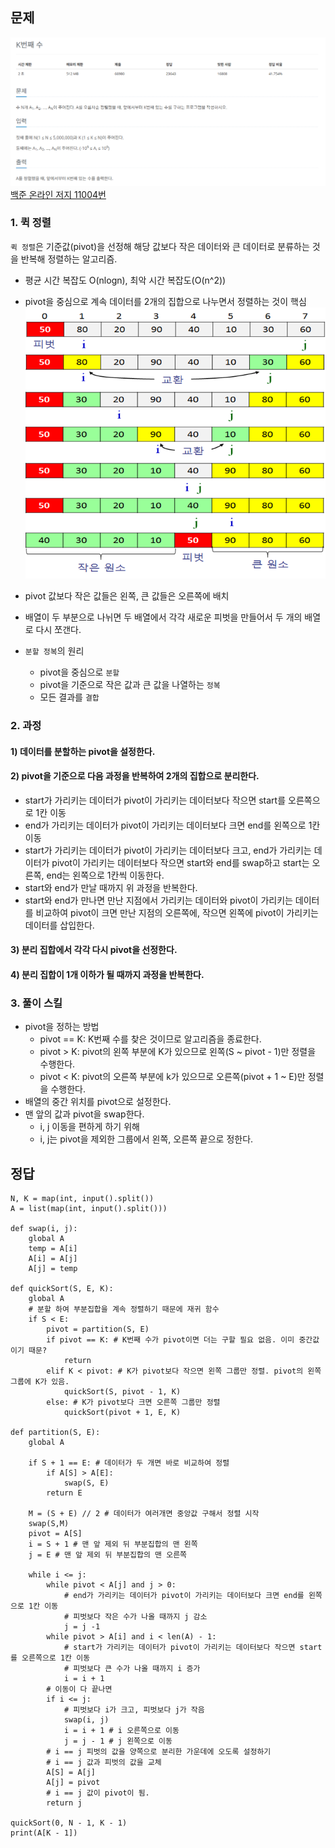 ## 문제
![Alt text](./img/k번째수.png)   
[백준 온라인 저지 11004번](https://www.acmicpc.net/problem/11004)

### 1. 퀵 정렬
`퀵 정렬`은 기준값(pivot)을 선정해 해당 값보다 작은 데이터와 큰 데이터로 분류하는 것을 반복해 정렬하는 알고리즘.
* 평균 시간 복잡도 O(nlogn), 최악 시간 복잡도(O(n^2))
* pivot을 중심으로 계속 데이터를 2개의 집합으로 나누면서 정렬하는 것이 핵심
![Alt text](./img/퀵정렬.png)  

* pivot 값보다 작은 값들은 왼쪽, 큰 값들은 오른쪽에 배치
* 배열이 두 부분으로 나뉘면 두 배열에서 각각 새로운 피벗을 만들어서 두 개의 배열로 다시 쪼갠다.
* `분할 정복`의 원리
  * pivot을 중심으로 `분할`
  * pivot을 기준으로 작은 값과 큰 값을 나열하는 `정복`
  * 모든 결과를 `결합`

### 2. 과정
#### 1) 데이터를 분할하는 pivot을 설정한다.
#### 2) pivot을 기준으로 다음 과정을 반복하여 2개의 집합으로 분리한다.
* start가 가리키는 데이터가 pivot이 가리키는 데이터보다 작으면 start를 오른쪽으로 1칸 이동
* end가 가리키는 데이터가 pivot이 가리키는 데이터보다 크면 end를 왼쪽으로 1칸 이동
* start가 가리키는 데이터가 pivot이 가리키는 데이터보다 크고, end가 가리키는 데이터가 pivot이 가리키는 데이터보다 작으면 start와 end를 swap하고 start는 오른쪽, end는 왼쪽으로 1칸씩 이동한다.
* start와 end가 만날 때까지 위 과정을 반복한다.
* start와 end가 만나면 만난 지점에서 가리키는 데이터와 pivot이 가리키는 데이터를 비교하여 pivot이 크면 만난 지점의 오른쪽에, 작으면 왼쪽에 pivot이 가리키는 데이터를 삽입한다.
#### 3) 분리 집합에서 각각 다시 pivot을 선정한다.
#### 4) 분리 집합이 1개 이하가 될 때까지 과정을 반복한다.

### 3. 풀이 스킬
* pivot을 정하는 방법
  * pivot == K: K번째 수를 찾은 것이므로 알고리즘을 종료한다.
  * pivot > K: pivot의 왼쪽 부분에 K가 있으므로 왼쪽(S ~ pivot - 1)만 정렬을 수행한다.
  * pivot < K: pivot의 오른쪽 부분에 k가 있으므로 오른쪽(pivot + 1 ~ E)만 정렬을 수행한다.
* 배열의 중간 위치를 pivot으로 설정한다.
* 맨 앞의 값과 pivot을 swap한다.
  * i, j 이동을 편하게 하기 위해
  * i, j는 pivot을 제외한 그룹에서 왼쪽, 오른쪽 끝으로 정한다.

## 정답
```
N, K = map(int, input().split())
A = list(map(int, input().split()))

def swap(i, j):
    global A
    temp = A[i]
    A[i] = A[j]
    A[j] = temp

def quickSort(S, E, K):
    global A
    # 분할 하여 부분집합을 계속 정렬하기 때문에 재귀 함수
    if S < E:
        pivot = partition(S, E)
        if pivot == K: # K번째 수가 pivot이면 더는 구할 필요 없음. 이미 중간값이기 때문?
            return
        elif K < pivot: # K가 pivot보다 작으면 왼쪽 그룹만 정렬. pivot의 왼쪽 그룹에 K가 있음.
            quickSort(S, pivot - 1, K)
        else: # K가 pivot보다 크면 오른쪽 그룹만 정렬
            quickSort(pivot + 1, E, K)

def partition(S, E):
    global A

    if S + 1 == E: # 데이터가 두 개면 바로 비교하여 정렬
        if A[S] > A[E]:
            swap(S, E)
        return E

    M = (S + E) // 2 # 데이터가 여러개면 중앙값 구해서 정렬 시작
    swap(S,M)
    pivot = A[S]
    i = S + 1 # 맨 앞 제외 뒤 부분집합의 맨 왼쪽
    j = E # 맨 앞 제외 뒤 부분집합의 맨 오른쪽

    while i <= j:
        while pivot < A[j] and j > 0:
            # end가 가리키는 데이터가 pivot이 가리키는 데이터보다 크면 end를 왼쪽으로 1칸 이동
            # 피벗보다 작은 수가 나올 때까지 j 감소
            j = j -1
        while pivot > A[i] and i < len(A) - 1:
            # start가 가리키는 데이터가 pivot이 가리키는 데이터보다 작으면 start를 오른쪽으로 1칸 이동
            # 피벗보다 큰 수가 나올 때까지 i 증가
            i = i + 1
        # 이동이 다 끝나면
        if i <= j:
            # 피벗보다 i가 크고, 피벗보다 j가 작음
            swap(i, j)
            i = i + 1 # i 오른쪽으로 이동
            j = j - 1 # j 왼쪽으로 이동
        # i == j 피벗의 값을 양쪽으로 분리한 가운데에 오도록 설정하기
        # i == j 값과 피벗의 값을 교체
        A[S] = A[j]
        A[j] = pivot
        # i == j 값이 pivot이 됨.
        return j

quickSort(0, N - 1, K - 1)
print(A[K - 1])
```